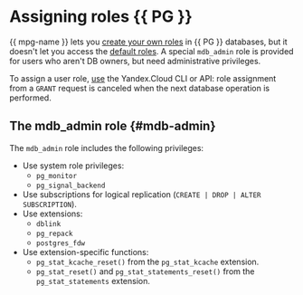 # Assigning roles {{ PG }}

{{ mpg-name }} lets you [create your own roles](https://www.postgresql.org/docs/current/sql-createrole.html) in {{ PG }} databases, but it doesn't let you access the [default roles](https://www.postgresql.org/docs/current/default-roles.html). A special `mdb_admin` role is provided for users who aren't DB owners, but need administrative privileges.

To assign a user role, [use](../operations/grant.md) the Yandex.Cloud CLI or API: role assignment from a `GRANT` request is canceled when the next database operation is performed.

## The mdb_admin role {#mdb-admin}

The `mdb_admin` role includes the following privileges:

- Use system role privileges:
  - `pg_monitor`
  - `pg_signal_backend`
- Use subscriptions for logical replication (`CREATE | DROP | ALTER SUBSCRIPTION`).
- Use extensions:
  - `dblink`
  - `pg_repack`
  - `postgres_fdw`
- Use extension-specific functions:
  - `pg_stat_kcache_reset()` from the `pg_stat_kcache` extension.
  - `pg_stat_reset()` and `pg_stat_statements_reset()` from the `pg_stat_statements` extension.

